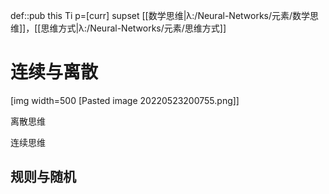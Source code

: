 def::pub this Ti p=[curr] supset [[数学思维|λ:/Neural-Networks/元素/数学思维]]，[[思维方式|λ:/Neural-Networks/元素/思维方式]]


# 连续与离散


[img width=500 [Pasted image 20220523200755.png]] 

离散思维

连续思维


## 规则与随机
